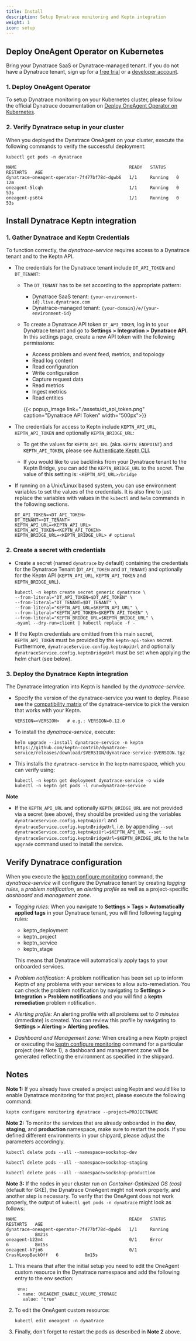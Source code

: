 ```yaml
---
title: Install
description: Setup Dynatrace monitoring and Keptn integration
weight: 1
icon: setup
---
```


## Deploy OneAgent Operator on Kubernetes

Bring your Dynatrace SaaS or Dynatrace-managed tenant. If you do not have a Dynatrace tenant, sign up for a [free trial](https://www.dynatrace.com/trial/) or a [developer account](https://www.dynatrace.com/developer/).

### 1. Deploy OneAgent Operator

To setup Dynatrace monitoring on your Kubernetes cluster, please follow the official Dynatrace documentation on [Deploy OneAgent Operator on Kubernetes](https://www.dynatrace.com/support/help/technology-support/cloud-platforms/kubernetes/deploy-oneagent-k8/).

### 2. Verify Dynatrace setup in your cluster

When you deployed the Dynatrace OneAgent on your cluster, execute the following commands to verify the successful deployment:

```console
kubectl get pods -n dynatrace
```

```console
NAME                                           READY   STATUS    RESTARTS   AGE
dynatrace-oneagent-operator-7f477bf78d-dgwb6   1/1     Running   0          12m
oneagent-5lcqh                                 1/1     Running   0          53s
oneagent-ps6t4                                 1/1     Running   0          53s
```

## Install Dynatrace Keptn integration

### 1. Gather Dynatrace and Keptn Credentials

To function correctly, the *dynatrace-service* requires access to a Dynatrace tenant and to the Keptn API.

*  The credentials for the Dynatrace tenant include `DT_API_TOKEN` and `DT_TENANT`: 

    * The `DT_TENANT` has to be set according to the appropriate pattern:
        - Dynatrace SaaS tenant: `{your-environment-id}.live.dynatrace.com`
        - Dynatrace-managed tenant: `{your-domain}/e/{your-environment-id}`

    * To create a Dynatrace API token `DT_API_TOKEN`, log in to your Dynatrace tenant and go to **Settings > Integration > Dynatrace API**. In this settings page, create a new API token with the following permissions:
        - Access problem and event feed, metrics, and topology
        - Read log content
        - Read configuration
        - Write configuration
        - Capture request data
        - Read metrics
        - Ingest metrics
        - Read entities

        {{< popup_image
        link="./assets/dt_api_token.png"
        caption="Dynatrace API Token"
        width="500px">}}

* The credentials for access to Keptn include `KEPTN_API_URL`, `KEPTN_API_TOKEN` and optionally `KEPTN_BRIDGE_URL`:

    * To get the values for `KEPTN_API_URL` (aka. `KEPTN_ENDPOINT`) and `KEPTN_API_TOKEN`, please see [Authenticate Keptn CLI](../../../operate/install/#authenticate-keptn-cli).
    
    * If you would like to use backlinks from your Dynatrace tenant to the Keptn Bridge, you can add the `KEPTN_BRIDGE_URL` to the secret. The value of this setting is: `<KEPTN_API_URL>/bridge`

* If running on a Unix/Linux based system, you can use environment variables to set the values of the credentials. It is also fine to just replace the variables with values in the `kubectl` and `helm` commands in the following sections.

    ```console
    DT_API_TOKEN=<DT_API_TOKEN>
    DT_TENANT=<DT_TENANT>
    KEPTN_API_URL=<KEPTN_API_URL>
    KEPTN_API_TOKEN=<KEPTN_API_TOKEN>
    KEPTN_BRIDGE_URL=<KEPTN_BRIDGE_URL> # optional
    ```

### 2. Create a secret with credentials

* Create a secret (named `dynatrace` by default) containing the credentials for the Dynatrace Tenant (`DT_API_TOKEN` and `DT_TENANT`) and optionally for the Keptn API (`KEPTN_API_URL`, `KEPTN_API_TOKEN` and `KEPTN_BRIDGE_URL`).

    ```console
    kubectl -n keptn create secret generic dynatrace \
    --from-literal="DT_API_TOKEN=$DT_API_TOKEN" \
    --from-literal="DT_TENANT=$DT_TENANT" \
    --from-literal="KEPTN_API_URL=$KEPTN_API_URL" \
    --from-literal="KEPTN_API_TOKEN=$KEPTN_API_TOKEN" \
    --from-literal="KEPTN_BRIDGE_URL=$KEPTN_BRIDGE_URL" \
    -oyaml --dry-run=client | kubectl replace -f -
    ```

* If the Keptn credentials are omitted from this main secret, `KEPTN_API_TOKEN` must be provided by the `keptn-api-token` secret. Furthermore, `dynatraceService.config.keptnApiUrl` and optionally `dynatraceService.config.keptnBridgeUrl` must be set when applying the helm chart (see below).

### 3. Deploy the Dynatrace Keptn integration

The Dynatrace integration into Keptn is handled by the *dynatrace-service*.

* Specify the version of the dynatrace-service you want to deploy. Please see the [compatibility matrix](https://github.com/keptn-contrib/dynatrace-service#compatibility-matrix) of the dynatrace-service to pick the version that works with your Keptn.  

    ```console
    VERSION=<VERSION>   # e.g.: VERSION=0.12.0
    ```

*  To install the *dynatrace-service*, execute:

    ```console
    helm upgrade --install dynatrace-service -n keptn https://github.com/keptn-contrib/dynatrace-service/releases/download/$VERSION/dynatrace-service-$VERSION.tgz
    ```
   
* This installs the `dynatrace-service` in the `keptn` namespace, which you can verify using:

    ```console
    kubectl -n keptn get deployment dynatrace-service -o wide
    kubectl -n keptn get pods -l run=dynatrace-service
    ```

**Note**
* If the `KEPTN_API_URL` and optionally `KEPTN_BRIDGE_URL` are not provided via a secret (see above), they should be provided using the variables `dynatraceService.config.keptnApiUrl` and `dynatraceService.config.keptnBridgeUrl`, i.e. by appending `--set dynatraceService.config.keptnApiUrl=$KEPTN_API_URL --set dynatraceService.config.keptnBridgeUrl=$KEPTN_BRIDGE_URL` to the `helm upgrade` command used to install the service.

## Verify Dynatrace configuration

When you execute the [keptn configure monitoring](../../../reference/cli/commands/keptn_configure_monitoring/) command, the *dynatrace-service* will configure the Dynatrace tenant by creating *tagging rules*, a *problem notification*, an *alerting profile* as well as a project-specific *dashboard* and *management zone*.

- *Tagging rules:* When you navigate to **Settings > Tags > Automatically applied tags** in your Dynatrace tenant, you will find following tagging rules:
    - keptn_deployment
    - keptn_project
    - keptn_service
    - keptn_stage
  
    This means that Dynatrace will automatically apply tags to your onboarded services.

- *Problem notification:* A problem notification has been set up to inform Keptn of any problems with your services to allow auto-remediation. You can check the problem notification by navigating to **Settings > Integration > Problem notifications** and you will find a **keptn remediation** problem notification.

- *Alerting profile:* An alerting profile with all problems set to *0 minutes* (immediate) is created. You can review this profile by navigating to **Settings > Alerting > Alerting profiles**.

- *Dashboard and Management zone:* When creating a new Keptn project or executing the [keptn configure monitoring](../../../reference/cli/commands/keptn_configure_monitoring/) command for a particular project (see Note 1), a dashboard and management zone will be generated reflecting the environment as specified in the shipyard.

## Notes

**Note 1:** If you already have created a project using Keptn and would like to enable Dynatrace monitoring for that project, please execute the following command:

```console
keptn configure monitoring dynatrace --project=PROJECTNAME
```

**Note 2:** To monitor the services that are already onboarded in the **dev**, **staging**, and **production** namespace, make sure to restart the pods. If you defined different environments in your shipyard, please adjust the parameters accordingly. 

```console
kubectl delete pods --all --namespace=sockshop-dev
```
```console
kubectl delete pods --all --namespace=sockshop-staging
```
```console
kubectl delete pods --all --namespace=sockshop-production
```

**Note 3:** If the nodes in your cluster run on *Container-Optimized OS (cos)* (default for GKE), the Dynatrace OneAgent might not work properly, and another step is necessary. To verify that the OneAgent does not work properly, the output of `kubectl get pods -n dynatrace` might look as follows:

```console
NAME                                           READY   STATUS             RESTARTS   AGE
dynatrace-oneagent-operator-7f477bf78d-dgwb6   1/1     Running            0          8m21s
oneagent-b22m4                                 0/1     Error              6          8m15s
oneagent-k7jn6                                 0/1     CrashLoopBackOff   6          8m15s
```

1. This means that after the initial setup you need to edit the OneAgent custom resource in the Dynatrace namespace and add the following entry to the env section:

        env:
        - name: ONEAGENT_ENABLE_VOLUME_STORAGE
          value: "true"

1. To edit the OneAgent custom resource: 

    ```console
    kubectl edit oneagent -n dynatrace
    ```

1. Finally, don't forget to restart the pods as described in **Note 2** above.
